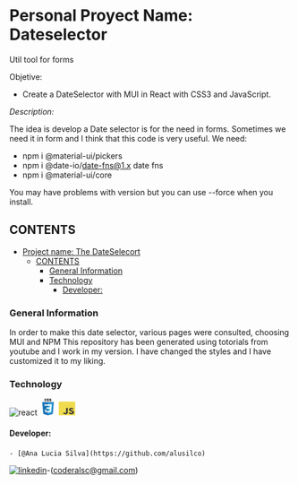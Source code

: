 # Personal Proyect Name: Dateselector
Util tool for forms

Objetive: 
- Create a DateSelector with MUI in React with CSS3 and JavaScript.

_Description:_

The idea is develop a Date selector is for the need in forms. Sometimes we need it in form and I think that this code is very useful.
We need: 
- npm i @material-ui/pickers
- npm i @date-io/date-fns@1.x date fns
- npm i @material-ui/core

You may have problems with version but you can use --force when you install. 
## CONTENTS

- [Project name: The DateSelecort ](#project-name-the-selector-project)
  - [CONTENTS](#contents)
    - [General Information](#general-information)
    - [Technology](#technology)
      - [Developer:](#developer)

### General Information
In order to make this date selector, various pages were consulted, choosing MUI and NPM This repository has been generated using totorials from youtube and I work in my version. I have changed the styles and I have customized it to my liking. 

### Technology

<img src="https://img.icons8.com/?size=1x&id=t5K2CR8feVdX&format=gif" alt="react" width="30" heigth="30"/> 
<img src="https://raw.githubusercontent.com/devicons/devicon/master/icons/css3/css3-original-wordmark.svg" alt="css3" width="30" height="30"/>
<img src="https://raw.githubusercontent.com/devicons/devicon/master/icons/javascript/javascript-original.svg" alt="javascript" width="30" height="25"/>

#### Developer:
    - [@Ana Lucia Silva](https://github.com/alusilco)
  [![linkedin](https://img.shields.io/badge/linkedin-0A66C2?style=for-the-badge&logo=linkedin&logoColor=white)](https://www.linkedin.com/in/ana-luc%C3%ADa-silva-c%C3%B3rdoba-a11472249/)-(coderalsc@gmail.com)

     


